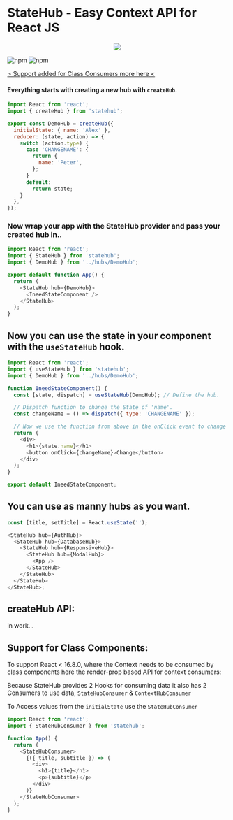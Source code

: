 # StateHub - Easy Context API for React JS

<p align="center">
    <img src="https://i.gyazo.com/ae444147bc31116599b52ab0138b97d7.png">
</p>

![npm](https://img.shields.io/npm/v/statehub)
![npm](https://img.shields.io/npm/dw/statehub)

[> Support added for Class Consumers more here <](#support-for-class-components)

#### Everything starts with creating a new hub with `createHub`.

```javascript
import React from 'react';
import { createHub } from 'statehub';

export const DemoHub = createHub({
  initialState: { name: 'Alex' },
  reducer: (state, action) => {
    switch (action.type) {
      case 'CHANGENAME': {
        return {
          name: 'Peter',
        };
      }
      default:
        return state;
    }
  },
});
```

### Now wrap your app with the StateHub provider and pass your created hub in..

```javascript
import React from 'react';
import { StateHub } from 'statehub';
import { DemoHub } from '../hubs/DemoHub';

export default function App() {
  return (
    <StateHub hub={DemoHub}>
      <IneedStateComponent />
    </StateHub>
  );
}
```

## Now you can use the state in your component with the `useStateHub` hook.

```javascript
import React from 'react';
import { useStateHub } from 'statehub';
import { DemoHub } from '../hubs/DemoHub';

function IneedStateComponent() {
  const [state, dispatch] = useStateHub(DemoHub); // Define the hub.

  // Dispatch function to change the State of 'name'.
  const changeName = () => dispatch({ type: 'CHANGENAME' });

  // Now we use the function from above in the onClick event to change the State.
  return (
    <div>
      <h1>{state.name}</h1>
      <button onClick={changeName}>Change</button>
    </div>
  );
}

export default IneedStateComponent;
```

## You can use as manny hubs as you want.

```javascript
const [title, setTitle] = React.useState('');

<StateHub hub={AuthHub}>
  <StateHub hub={DatabaseHub}>
    <StateHub hub={ResponsiveHub}>
      <StateHub hub={ModalHub}>
        <App />
      </StateHub>
    </StateHub>
  </StateHub>
</StateHub>;
```

## createHub API:

in work...

## Support for Class Components:

To support React < 16.8.0, where the Context needs to be consumed by class
components here the render-prop based API for context consumers:

Because StateHub provides 2 Hooks for consuming data it also has
2 Consumers to use data, `StateHubConsumer` & `ContextHubConsumer`

To Access values from the `initialState` use the `StateHubConsumer`

```javascript
import React from 'react';
import { StateHubConsumer } from 'statehub';

function App() {
  return (
    <StateHubConsumer>
      {({ title, subtitle }) => (
        <div>
          <h1>{title}</h1>
          <p>{subtitle}</p>
        </div>
      )}
    </StateHubConsumer>
  );
}
```

[build-badge]: https://img.shields.io/travis/user/repo/master.png?style=flat-square
[build]: https://travis-ci.org/user/repo
[npm-badge]: https://img.shields.io/npm/v/npm-package.png?style=flat-square
[npm]: https://www.npmjs.org/package/npm-package
[coveralls-badge]: https://img.shields.io/coveralls/user/repo/master.png?style=flat-square
[coveralls]: https://coveralls.io/github/user/repo

